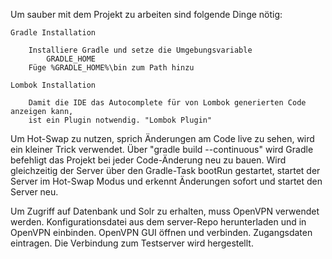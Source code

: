Um sauber mit dem Projekt zu arbeiten sind folgende Dinge nötig:

    Gradle Installation
        
        Installiere Gradle und setze die Umgebungsvariable
            GRADLE_HOME
        Füge %GRADLE_HOME%\bin zum Path hinzu
        
    Lombok Installation
        
        Damit die IDE das Autocomplete für von Lombok generierten Code anzeigen kann,
        ist ein Plugin notwendig. "Lombok Plugin"
        
Um Hot-Swap zu nutzen, sprich Änderungen am Code live zu sehen, wird ein kleiner Trick verwendet.
Über "gradle build --continuous" wird Gradle befehligt das Projekt bei jeder Code-Änderung neu zu bauen.
Wird gleichzeitig der Server über den Gradle-Task bootRun gestartet, startet der Server im Hot-Swap Modus 
und erkennt Änderungen sofort und startet den Server neu.

Um Zugriff auf Datenbank und Solr zu erhalten, muss OpenVPN verwendet werden.
Konfigurationsdatei aus dem server-Repo herunterladen und in OpenVPN einbinden.
OpenVPN GUI öffnen und verbinden.
Zugangsdaten eintragen. Die Verbindung zum Testserver wird hergestellt.